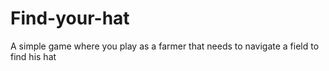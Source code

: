 # Find-your-hat
A simple game where you play as a farmer that needs to navigate a field to find his hat
